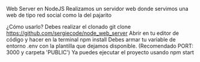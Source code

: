 Web Server en NodeJS
Realizamos un servidor web donde servimos una web de tipo red social como la del pajarito

¿Cómo usarlo?
Debes realizar el clonado git clone https://github.com/sergiecode/node_web_server
Abrir en tu editor de código y hacer en la terminal npm install
Debes armar tu variable de entorno .env con la plantilla que dejamos disponible. (Recomendado PORT: 3000 y carpeta 'PUBLIC')
Ya puedes ejecutar el proyecto usando npm start
